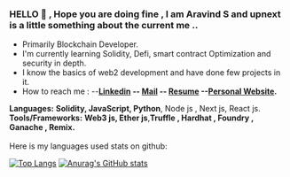 ### HELLO 👋 , Hope you are doing fine , I am Aravind S and upnext is a little something about the current me ..
- Primarily Blockchain Developer.
- I'm currently learning Solidity, Defi, smart contract Optimization and security in depth.  
- I know the basics of web2 development and have done few projects in it.
- How to reach me : --**[Linkedin](http://www.linkedin.com/in/aravind-s-088367291) -- [Mail](mailto:aravindvasang@gmail.com) -- [Resume](https://drive.google.com/file/d/10RKPi6j6X5Ew1CTT2VD2kbTLr9ieqggQ/view?usp=drive_link) --[Personal Website](https://portfolio-five-jade-58.vercel.app/).** 

**Languages:**  **Solidity, JavaScript, Python**, Node js , Next js, React js.
<br>
**Tools/Frameworks:**  **Web3 js, Ether js**,**Truffle , Hardhat , Foundry , Ganache , Remix.**
<br>
<br>
Here is my languages used stats on github:

[![Top Langs](https://github-readme-stats.vercel.app/api/top-langs/?username=aravinds2511)](https://github.com/anuraghazra/github-readme-stats)
[![Anurag's GitHub stats](https://github-readme-stats.vercel.app/api?username=aravinds2511)](https://github.com/anuraghazra/github-readme-stats)
<br> 
